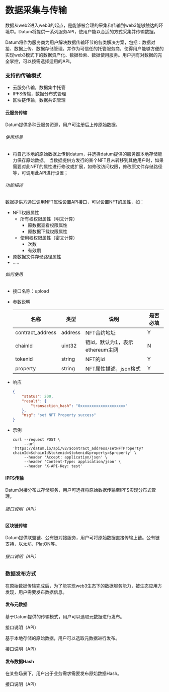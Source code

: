 # 数据采集与传输


数据从web2进入web3的起点，是能够被合理的采集和传输到web3能够触达的环境中。Datum将提供一系列服务API，使用户能以合适的方式采集并传输数据。



Datum将作为服务商为用户解决数据传输环节的各类解决方案，包括：数据对接、数据上传、数据存储管理。并作为可信任的托管服务商，使得用户能够方便的实现web3模式下的数据资产化、数据检索、数据使用服务。用户拥有对数据的完全掌控，可以按需选择适用的API。

  

### 支持的传输模式


- 云服务传输，数据集中托管
- IPFS传输，数据分布式管理
- 区块链传输，数据共识管理



#### 云服务传输

Datum提供多种云服务资源，用户可注册后上传原始数据。

###### 使用场景

- 将自己本地的原始数据上传到datum，并选择datum提供的服务器本地存储能力保存原始数据。  当数据提供方发行的某个NFT且未转移到其他用户时，如果需要对此NFT的属性进行修改或扩展，如修改访问权限，修改原文件存储路径等，可调用此API进行设置；

###### 功能描述
数据提供方通过调用NFT属性设置API接口，可以设置NFT的属性，如：
- NFT权限属性
  - 所有权权限属性（明文计算）
    - 原数据查看权限属性
    - 原数据下载权限属性
  - 使用权权限属性（密文计算）
    - 次数
    - 有效期
- 原数据文件存储路径属性
- .....

###### 如何使用

- 接口名称：upload

- 参数说明

  | 名称             | 类型    | 说明                            | 是否必填 |
  | ---------------- | ------- | ------------------------------- | -------- |
  | contract_address | address | NFT合约地址                     | Y        |
  | chainId          | uint32  | 链id，默认为1，表示ethereum主网 | N        |
  | tokenid          | string  | NFT的id                         | Y        |
  | property         | string  | NFT属性描述，json格式           | Y        |

- 响应

  ```json
  {
      "status": 200,
      "result": {
          "transaction_hash": "0xxxxxxxxxxxxxxxxxxxx"
      },
      "msg": "set NFT Property success"
  }
  ```

- 示例

  ```shell
  curl --request POST \
       --url 'https://datum.io/api/v2/$contract_address/setNFTProperty?     chainId=$chainId&tokenid=$tokenid&property=$property' \
       --header 'Accept: application/json' \
       --header 'Content-Type: application/json' \
       --header 'X-API-Key: test'
  ```



#### IPFS传输

Datum对接分布式存储服务，用户可选择将原始数据传输至IPFS实现分布式管理。

###### 接口说明（API）



#### 区块链传输

Datum提供联盟链、公有链对接服务，用户可将原始数据直接传输上链。公有链支持，以太坊、PlatON等。

###### 接口说明（API）



### 数据发布方式

在原始数据传输完成后，为了能实现web3生态下的数据服务能力，被生态应用方发现，用户需要发布数据信息。

#### 发布元数据

基于Datum提供的传输模式，用户可以选取元数据进行发布。

接口说明（API）

基于本地存储的原始数据，用户可以选取元数据进行发布。

接口说明（API）


#### 发布数据Hash

在某些场景下，用户出于业务需求需要发布原始数据Hash。

接口说明（API）




